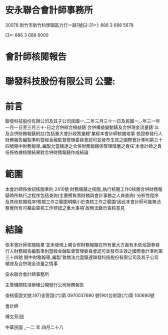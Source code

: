 # 安永聯合會計師事務所

30078 新竹市新竹科學園區力行一路1號臼-31=|: 886 3 688 5678

[3*: 886 3 688 6000

# 會計師核閱報告

# 聯發科技股份有限公司 公鑒:

# 前言

聯發科技股份有限公司及其子公司民國一_二年三月三十一日及民國一_-年三一年一月一日至三月三十-日之合併綜合損益錶`合併權益變動錶及合併現金流量錶'以及合併財務報錶附註(包括重大會計政策彙總'業經本會計師核閱竣事 依證券發行人財務報告編製準則暨經金融監督管理委員會認可並發布生效之國際會計準則第三十四號期中財務報導_編製允當錶達之合併財務報錶係管理階層之責任'本會計師之責任係依據核閱結果對合併財務報錶作成結論

# 範圍

本會計師係依炤核閱準則 2410號 財務報錶之核閱_執行核閱工作0核閱合併財務報錶時所執行之程序包括查詢(主要嚮負責財務與會計事務之人員查詢)`分析性程序及其他核閱程序!核閱工作之範圍明顯小於查核工作之範圍'因此本會計師可能無法察覺所有可藉由查核工作辨認之重大事項'故無法錶示查核意見

# 結論

依本會計師核閱結果'並未發現上開合併財務報錶在所有重大方面有未依炤證券發行人財務報告編製準則暨經金融監督管理委員會認可並發布生效之國際會計準則第三十四號 期中財務報導_編製'致無法允當錶達聯發科技股份有限公司及其子公司績效及合併現金流量之情事

安永聯合會計師事務所

主管機關核准辦理公開發行公司財務報告

查核簽證文號:(97)金管證(六)第 0970037690 號(90)台財證(六)第 100690號

會計師

傅文芳|匝

中華民國 _一二 年 四月二十八